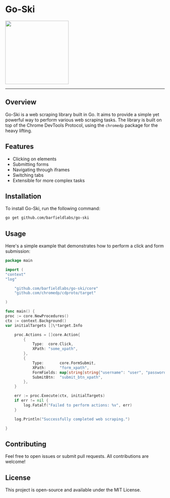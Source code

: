# Go-Ski

<img src="https://github.com/barfieldlabs/go-ski/assets/73442540/54fc642f-63a1-4f81-afa7-1754822b436b" width="200" height="200">

---

## Overview

Go-Ski is a web scraping library built in Go. It aims to provide a simple yet powerful way to perform various web scraping tasks. The library is built on top of the Chrome DevTools Protocol, using the `chromedp` package for the heavy lifting.

## Features

- Clicking on elements
- Submitting forms
- Navigating through iframes
- Switching tabs
- Extensible for more complex tasks

## Installation

To install Go-Ski, run the following command:

```bash
go get github.com/barfieldlabs/go-ski
```

## Usage

Here's a simple example that demonstrates how to perform a click and form submission:

```go
package main

import (
"context"
"log"

    "github.com/barfieldlabs/go-ski/core"
    "github.com/chromedp/cdproto/target"

)

func main() {
proc := core.NewProcedures()
ctx := context.Background()
var initialTargets []\*target.Info

    proc.Actions = []core.Action{
    	{
    		Type:  core.Click,
    		XPath: "some_xpath",
    	},
    	{
    		Type:       core.FormSubmit,
    		XPath:      "form_xpath",
    		FormFields: map[string]string{"username": "user", "password": "pass"},
    		SubmitBtn:  "submit_btn_xpath",
    	},
    }

    err := proc.Execute(ctx, initialTargets)
    if err != nil {
    	log.Fatalf("Failed to perform actions: %v", err)
    }

    log.Println("Successfully completed web scraping.")

}
```

## Contributing

Feel free to open issues or submit pull requests. All contributions are welcome!

## License

This project is open-source and available under the MIT License.
